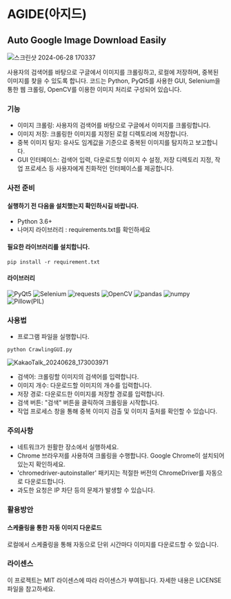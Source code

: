 # AGIDE(아지드)
## Auto Google Image Download Easily

![스크린샷 2024-06-28 170337](https://github.com/Andamiro-CrowlingProject/CrawlingProject/assets/165745047/45f77568-bc19-43b6-afe8-59c1f41dbce8)

사용자의 검색어를 바탕으로 구글에서 이미지를 크롤링하고, 로컬에 저장하며, 중복된 이미지를 찾을 수 있도록 합니다. 코드는 Python, PyQt5를 사용한 GUI, Selenium을 통한 웹 크롤링, OpenCV를 이용한 이미지 처리로 구성되어 있습니다.

### 기능
- 이미지 크롤링: 사용자의 검색어를 바탕으로 구글에서 이미지를 크롤링합니다.
- 이미지 저장: 크롤링한 이미지를 지정된 로컬 디렉토리에 저장합니다.
- 중복 이미지 탐지: 유사도 임계값을 기준으로 중복된 이미지를 탐지하고 보고합니다.
- GUI 인터페이스: 검색어 입력, 다운로드할 이미지 수 설정, 저장 디렉토리 지정, 작업 프로세스 등 사용자에게 친화적인 인터페이스를 제공합니다.

### 사전 준비
#### 실행하기 전 다음을 설치했는지 확인하시길 바랍니다.
- Python 3.6+
- 나머지 라이브러리 : requirements.txt를 확인하세요

#### 필요한 라이브러리를 설치합니다.
```
pip install -r requirement.txt
```
#### 라이브러리
![PyQt5](https://img.shields.io/badge/PyQt5-00FF00)
![Selenium](https://img.shields.io/badge/Selenium-2E9AFE)
![requests](https://img.shields.io/badge/requests-848484)
![OpenCV](https://img.shields.io/badge/OpenCV-FF0000)
![pandas](https://img.shields.io/badge/pandas-380B61)
![numpy](https://img.shields.io/badge/numpy-01A9DB)
![Pillow(PIL)](https://img.shields.io/badge/Pillow-81BEF7)

### 사용법

- 프로그램 파일을 실행합니다.
```
python CrawlingGUI.py
```
![KakaoTalk_20240628_173003971](https://github.com/Andamiro-CrowlingProject/CrawlingProject/assets/165745047/119c9f44-5f0e-49da-bf84-c676c3e6ac0e)

- 검색어: 크롤링할 이미지의 검색어를 입력합니다.
- 이미지 개수: 다운로드할 이미지의 개수를 입력합니다.
- 저장 경로: 다운로드한 이미지를 저장할 경로를 입력합니다.
- 검색 버튼: "검색" 버튼을 클릭하여 크롤링을 시작합니다.
- 작업 프로세스 창을 통해 중복 이미지 검출 및 이미지 출처를 확인할 수 있습니다.  

### 주의사항
- 네트워크가 원활한 장소에서 실행하세요.
- Chrome 브라우저를 사용하여 크롤링을 수행합니다. Google Chrome이 설치되어 있는지 확인하세요.
- 'chromedriver-autoinstaller' 패키지는 적절한 버전의 ChromeDriver를 자동으로 다운로드합니다.
- 과도한 요청은 IP 차단 등의 문제가 발생할 수 있습니다.

### 활용방안

#### 스케줄링을 통한 자동 이미지 다운로드

로컬에서 스케줄링을 통해 자동으로 단위 시간마다 이미지를 다운로드할 수 있습니다.

### 라이센스
이 프로젝트는 MIT 라이센스에 따라 라이센스가 부여됩니다. 자세한 내용은 LICENSE 파일을 참고하세요.
